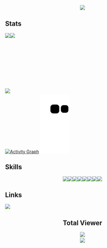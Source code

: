 <div align="center">
  <img src="https://media1.giphy.com/media/XCxjzveGa47DOd8zuq/giphy.gif?cid=ecf05e47k1ubicczeijyqawfgiwi52moisc7vut2fdcd9dik&rid=giphy.gif&ct=g" width="650">
</div>

## Stats

<div style="display: flex">
  <img height="180em" src="https://github-readme-stats.vercel.app/api?username=Yuisei-Maruyama&show_icons=true&theme=ocean_dark&include_all_commits=true&count_private=true"/>
  <img height="180em" src="https://github-readme-stats.vercel.app/api/top-langs/?username=Yuisei-Maruyama&layout=compact&langs_count=7&theme=ocean_dark"/>
</div>

<div>
  <img src="https://metrics.lecoq.io/Yuisei-Maruyama?template=classic&isocalendar=1&stars=1&people=1&activity=1&achievements=1&repositories=1&pagespeed=1&gists=1&introduction=1&repositories=100&repositories.batch=100&repositories.forks=false&repositories.affiliations=owner&isocalendar.duration=full-year&stars.limit=7&people.limit=24&people.identicons=false&people.size=28&people.types=followers%2C%20following&people.shuffle=false&activity.limit=5&activity.load=300&activity.days=14&activity.visibility=all&activity.timestamps=false&activity.filter=all&achievements.threshold=C&achievements.secrets=true&achievements.display=detailed&achievements.limit=0&introduction.title=true&pagespeed.url=.user.website&pagespeed.detailed=true&pagespeed.screenshot=true&config.timezone=Asia%2FTokyo&config.twemoji=true&config.octicon=true&config.padding=0%2C%208%20%2B%205%25" />
<div>
  <a href="https://github.com/Yuisei-Maruyama/github-readme-activity-graph"><img alt="Activity Graph" src="https://activity-graph.herokuapp.com/graph?username=Yuisei-Maruyama&bg_color=0D1117&color=5BCDEC&line=5BCDEC&point=FFFFFF&hide_border=true" /></a>
  <img src="https://github.com/Yuisei-Maruyama/Yuisei-Maruyama/blob/output/github-contribution-grid-snake.svg" />
</div>

## Skills

<p align="center">
  <img src="https://media1.giphy.com/media/XAxylRMCdpbEWUAvr8/giphy.gif?cid=ecf05e477gte38qoxxm3b0fjdn6dia6tcptwu9ysx5xybs9y&rid=giphy.gif&ct=s" width="100"><img src="https://media3.giphy.com/media/fsEaZldNC8A1PJ3mwp/giphy.gif" width="100"><img src="https://media3.giphy.com/media/ln7z2eWriiQAllfVcn/200w.webp" width="100"><img src="https://i.giphy.com/media/eNAsjO55tPbgaor7ma/200w.webp" width="100"><img src="https://i.giphy.com/media/VgGthkhUvGgOit7Y9i/200.webp" width="100"><img src="https://media3.giphy.com/media/kdFc8fubgS31b8DsVu/giphy.webp" width="100"><img src="https://i.giphy.com/media/KzJkzjggfGN5Py6nkT/200.webp" width="100"><img src="https://i.giphy.com/media/IdyAQJVN2kVPNUrojM/200.webp" width="100">
</p>

## Links
  
<div>
  <a href="https://instagram.com/y_metro" target="_blank">
    <img src="https://img.shields.io/badge/-Instagram-b92892?style=for-the-badge&logo=instagram&logoColor=white" target="_blank">
  </a>
</div>
                                                                                                                                

<div align="center"> 

 ## Total Viewer <br>
 <div align="center"> 
   <div>
   <img src="https://media3.giphy.com/media/X6648OeXOftzbrkJF9/giphy.gif?cid=ecf05e47u7odehsk0gcab8n0f3n6f549switz1qnk0vco9xx&rid=giphy.gif&ct=g" width="200" />
   </div>
   <div>
     <img alingn="center" src="https://profile-counter.glitch.me/Yuisei-Maruyama/count.svg" width="350" />
   </div>
 </p>

</div>
